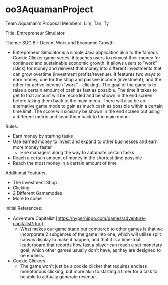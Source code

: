 # oo3AquamanProject
Team Aquaman's Proposal 
Members: Lim, Tan, Ty

Title: Entrepreneur Simulator

Theme: SDG 8 - Decent Work and Economic Growth

- Entrepreneur Simulator is a simple Java application akin to the famous Cookie Clicker game series, it teaches users to reinvest their money for continued and sustainable economic growth. It allows users to "work" (click) for money and reinvest that money into different investments that can grow overtime (investment profits/revenue). It features two ways to earn money, one for the shop and passive income (investment), and the other for active income ("work" - clicking). The goal of the game is to raise a certain amount of cash as fast as possible. The time it takes to get to that amount will be recorded and be shown in the end screen before taking them back to the main menu. There will also be an alternative game mode to gain as much cash as possible within a certain time limit. The score will similarly be shown in the end screen but using a different metric and send them back to the main menu.

Rules:
- Earn money by starting tasks
- Use earned money to invest and expand to other businesses and earn more money faster
  - Hire managers along the way to automate certain tasks
- Reach a certain amount of money in the shortest time possible
- Reach the most money in a certain amount of time

Additional Features: 
+ The Investment Shop
+ Clicking
+ 2 Different Gamemodes
+ More to come

Initial References:
+ Adventure Capitalist [https://hyperhippo.com/games/adventure-capitalist/](url)
    + What makes our game stand out compared to other games is that we incorporate 2 subgenres of the game into one, which will utilize           split canvas display to make it happen, and that it is a time-trial leaderboard that records how fast a player can reach a set              monetary goal, which other games usually don't have, as they are designed to be endless.
+ Cookie Clickers
    + The game won't just be a cookie clicker that requires endless monotonous clicking, but more akin to starting a timer for a task to be       able to actually generate revenue.
